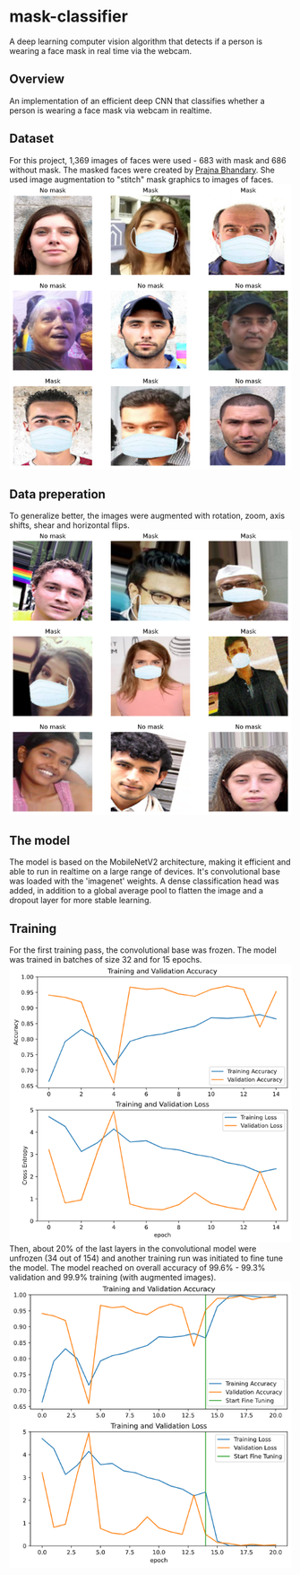 # mask-classifier
A deep learning computer vision algorithm that detects if a person is wearing a face mask in real time via the webcam.

## Overview
An implementation of an efficient deep CNN that classifies whether a person is wearing a face mask via webcam in realtime.

## Dataset
For this project, 1,369 images of faces were used - 683 with mask and 686 without mask. The masked faces were created by [Prajna Bhandary](https://github.com/prajnasb/observations/tree/master/experiements/data). She used image augmentation to "stitch" mask graphics to images of faces.<br/>
![sample images](https://github.com/rakrkracker/mask-classifier/blob/master/images/faces_val.png)

## Data preperation
To generalize better, the images were augmented with rotation, zoom, axis shifts, shear and horizontal flips.
![augmented images](https://github.com/rakrkracker/mask-classifier/blob/master/images/faces_train.png)

## The model
The model is based on the MobileNetV2 architecture, making it efficient and able to run in realtime on a large range of devices. It's convolutional base was loaded with the 'imagenet' weights. A dense classification head was added, in addition to a global average pool to flatten the image and a dropout layer for more stable learning.

## Training
For the first training pass, the convolutional base was frozen. The model was trained in batches of size 32 and for 15 epochs.<br/>
![training curves](https://github.com/rakrkracker/mask-classifier/blob/master/images/learning_curve1.png)
Then, about 20% of the last layers in the convolutional model were unfrozen (34 out of 154) and another training run was initiated to fine tune the model. The model reached on overall accuracy of 99.6% - 99.3% validation and 99.9% training (with augmented images). <br/>
![fine tuning curves](https://github.com/rakrkracker/mask-classifier/blob/master/images/learning_curve2.png)

